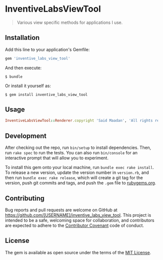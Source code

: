# InventiveLabsViewTool

> Various view specific methods for applications I use.

## Installation

Add this line to your application's Gemfile:

```ruby
gem 'inventive_labs_view_tool'
```

And then execute:

    $ bundle

Or install it yourself as:

    $ gem install inventive_labs_view_tool

## Usage

```ruby
InventiveLabsViewTool::Renderer.copyright 'Said Maadan', 'All rights reserved'
```

## Development

After checking out the repo, run `bin/setup` to install dependencies. Then, run `rake spec` to run the tests. You can also run `bin/console` for an interactive prompt that will allow you to experiment.

To install this gem onto your local machine, run `bundle exec rake install`. To release a new version, update the version number in `version.rb`, and then run `bundle exec rake release`, which will create a git tag for the version, push git commits and tags, and push the `.gem` file to [rubygems.org](https://rubygems.org).

## Contributing

Bug reports and pull requests are welcome on GitHub at https://github.com/[USERNAME]/inventive_labs_view_tool. This project is intended to be a safe, welcoming space for collaboration, and contributors are expected to adhere to the [Contributor Covenant](http://contributor-covenant.org) code of conduct.


## License

The gem is available as open source under the terms of the [MIT License](http://opensource.org/licenses/MIT).
